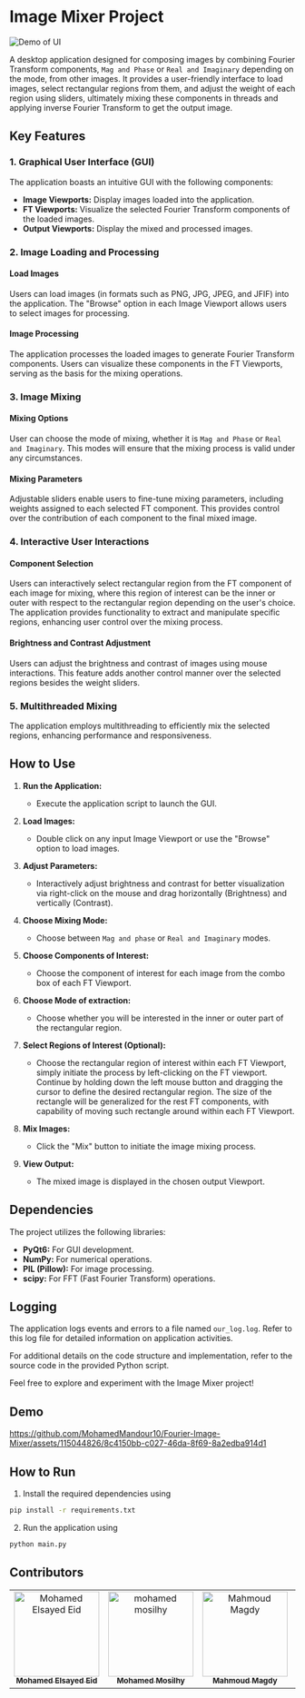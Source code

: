 # Image Mixer Project
![Demo of UI](https://github.com/MohamedMandour10/Fourier-Image-Mixer/assets/115044826/6a6c859e-4838-45cb-bd8e-0db4bcea9e5f)

A desktop application designed for composing images by combining Fourier Transform components, `Mag and Phase` or `Real and Imaginary` depending on the mode, from other images. It provides a user-friendly interface to load images, select rectangular regions from them, and adjust the weight of each region using sliders, ultimately mixing these components in threads and applying inverse Fourier Transform to get the output image.
## Key Features

### 1. Graphical User Interface (GUI)

The application boasts an intuitive GUI with the following components:

- **Image Viewports:** Display images loaded into the application.
- **FT Viewports:** Visualize the selected Fourier Transform components of the loaded images.
- **Output Viewports:** Display the mixed and processed images.

### 2. Image Loading and Processing

#### Load Images

Users can load images (in formats such as PNG, JPG, JPEG, and JFIF) into the application. The "Browse" option in each Image Viewport allows users to select images for processing.

#### Image Processing

The application processes the loaded images to generate Fourier Transform components. Users can visualize these components in the FT Viewports, serving as the basis for the mixing operations.

### 3. Image Mixing

#### Mixing Options

User can choose the mode of mixing, whether it is `Mag and Phase` or `Real and Imaginary`. This modes will ensure that the mixing process is valid under any circumstances.

#### Mixing Parameters

Adjustable sliders enable users to fine-tune mixing parameters, including weights assigned to each selected FT component. This provides control over the contribution of each component to the final mixed image.

### 4. Interactive User Interactions

#### Component Selection

Users can interactively select rectangular region from the FT component of each image for mixing, where this region of interest can be the inner or outer with respect to the rectangular region depending on the user's choice. The application provides functionality to extract and manipulate specific regions, enhancing user control over the mixing process.

#### Brightness and Contrast Adjustment

Users can adjust the brightness and contrast of images using mouse interactions. This feature adds another control manner over the selected regions besides the weight sliders.

### 5. Multithreaded Mixing

The application employs multithreading to efficiently mix the selected regions, enhancing performance and responsiveness.


## How to Use

1. **Run the Application:**
   - Execute the application script to launch the GUI.

2. **Load Images:**
   - Double click on any input Image Viewport or use the "Browse" option to load images.

3. **Adjust Parameters:**
   - Interactively adjust brightness and contrast for better visualization via right-click on the mouse and drag horizontally (Brightness) and vertically (Contrast).

4. **Choose Mixing Mode:**
   - Choose between `Mag and phase` or `Real and Imaginary` modes.

5. **Choose Components of Interest:**
   - Choose the component of interest for each image from the combo box of each FT Viewport.
6. **Choose Mode of extraction:**
   - Choose whether you will be interested in the inner or outer part of the rectangular region.
   
7. **Select Regions of Interest (Optional):**
   - Choose the rectangular region of interest within each FT Viewport, simply initiate the process by left-clicking on the FT viewport. Continue by holding down the left mouse button and dragging the cursor to define the desired rectangular region. The size of the  rectangle will be generalized for the rest FT components, with capability of moving such rectangle around within each FT Viewport.
  
8. **Mix Images:**
   - Click the "Mix" button to initiate the image mixing process.

9. **View Output:**
   - The mixed image is displayed in the chosen output      Viewport.

## Dependencies

The project utilizes the following libraries:

- **PyQt6:** For GUI development.
- **NumPy:** For numerical operations.
- **PIL (Pillow):** For image processing.
- **scipy:** For FFT (Fast Fourier Transform) operations.

## Logging

The application logs events and errors to a file named `our_log.log`. Refer to this log file for detailed information on application activities.

For additional details on the code structure and implementation, refer to the source code in the provided Python script.

Feel free to explore and experiment with the Image Mixer project!

## Demo


https://github.com/MohamedMandour10/Fourier-Image-Mixer/assets/115044826/8c4150bb-c027-46da-8f69-8a2edba914d1


## How to Run

1. Install the required dependencies using 
```bash
pip install -r requirements.txt
```
2. Run the application using 
```bash
python main.py
```

## Contributors <a name = "Contributors"></a>
<table>
  <tr>
    <td align="center">
    <a href="https://github.com/MohamedMandour10" target="_black">
    <img src="https://avatars.githubusercontent.com/u/115044826?v=4" width="150px;" alt="Mohamed Elsayed Eid"/>
    <br />
    <sub><b>Mohamed Elsayed Eid</b></sub></a>
    </td>
    <td align="center">
    <a href="https://github.com/mohamedmosilhy" target="_black">
    <img src="https://avatars.githubusercontent.com/u/93820559?v=4" width="150px;" alt="mohamed mosilhy"/>
    <br />
    <sub><b>Mohamed Mosilhy</b></sub></a>
    </td>
    <td align="center">
    <a href="https://github.com/MahmoudMagdy404" target="_black">
    <img src="https://avatars.githubusercontent.com/u/83336074?v=4" width="150px;" alt="Mahmoud Magdy"/>
    <br />
    <sub><b>Mahmoud Magdy</b></sub></a>
    </td>
    <td align="center">
    <a href="https://github.com/joyou159" target="_black">
    <img src="https://avatars.githubusercontent.com/u/85418161?v=4" width="150px;" alt="Youssef Ahmed"/>
    <br />
    <sub><b>Youssef Ahmed</b></sub></a>
    </td>
      </tr>
